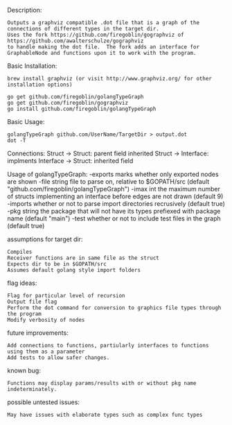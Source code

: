 Description:

	Outputs a graphviz compatible .dot file that is a graph of the connections of different types in the target dir.
	Uses the fork https://github.com/firegoblin/gographviz of https://github.com/awalterschulze/gographviz
	to handle making the dot file.  The fork adds an interface for GraphableNode and functions upon it to work with the program.

Basic Installation:

	brew install graphviz (or visit http://www.graphviz.org/ for other installation options)

	go get github.com/firegoblin/golangTypeGraph
	go get github.com/firegoblin/gographviz
	go install github.com/firegoblin/golangTypeGraph

Basic Usage:

	golangTypeGraph github.com/UserName/TargetDir > output.dot
	dot -T

Connections:
	Struct -> Struct:
		parent
		field
		inherited
	Struct -> Interface:
		implments
	Interface -> Struct:
		inherited
		field

Usage of golangTypeGraph:
  -exports
    	marks whether only exported nodes are shown
  -file string
    	file to parse on, relative to $GOPATH/src (default "github.com/firegoblin/golangTypeGraph")
  -imax int
    	the maximum number of structs implementing an interface before edges are not drawn (default 9)
  -imports
    	whether or not to parse import directories recrusively (default true)
  -pkg string
    	the package that will not have its types prefiexed with package name (default "main")
  -test
    	whether or not to include test files in the graph (default true)


assumptions for target dir:

	Compiles
	Receiver functions are in same file as the struct
	Expects dir to be in $GOPATH/src
	Assumes default golang style import folders


flag ideas:

	Flag for particular level of recursion
	Output file flag
	Perform the dot command for conversion to graphics file types through the program
	Modify verbosity of nodes


future improvements:

	Add connections to functions, partiularly interfaces to functions using them as a parameter
	Add tests to allow safer changes.


known bug:

	Functions may display params/results with or without pkg name indeterminately.


possible untested issues:

	May have issues with elaborate types such as complex func types